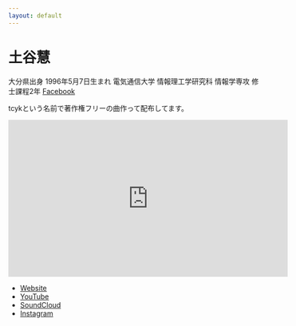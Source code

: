 ```yaml
---
layout: default
---
```


# 土谷慧
大分県出身 1996年5月7日生まれ
電気通信大学 情報理工学研究科 情報学専攻 修士課程2年
[Facebook](https://www.facebook.com/profile.php?id=100021568564188)

tcykという名前で著作権フリーの曲作って配布してます。
<iframe allow="autoplay; encrypted-media" allowfullscreen="" frameborder="0" height="315" src="https://www.youtube.com/embed/videoseries?list=PLvLLEpCC4G4Pk0IiVVlSFpIVrKOCuLpAD" width="560"></iframe>

- [Website](https://foobarbazhogehoge.blogspot.com/)
- [YouTube](https://www.youtube.com/channel/UC2NnoJsfUcS-YSCcZRKV_Ow)
- [SoundCloud](https://soundcloud.com/k-mm080507)
- [Instagram](https://www.instagram.com/music_by_tcyk/)
